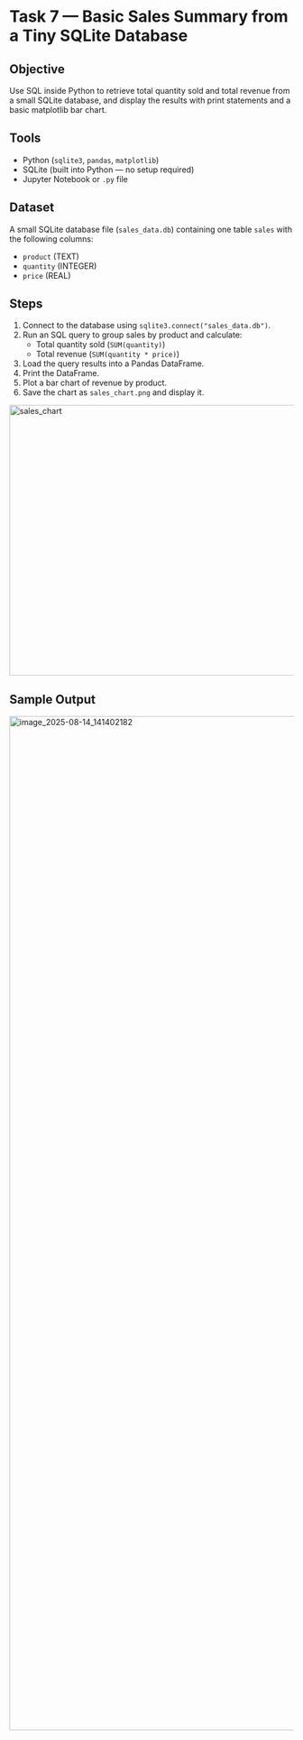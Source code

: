# Task 7 — Basic Sales Summary from a Tiny SQLite Database

## Objective
Use SQL inside Python to retrieve total quantity sold and total revenue from a small SQLite database, and display the results with print statements and a basic matplotlib bar chart.

## Tools
- Python (`sqlite3`, `pandas`, `matplotlib`)
- SQLite (built into Python — no setup required)
- Jupyter Notebook or `.py` file

## Dataset
A small SQLite database file (`sales_data.db`) containing one table `sales` with the following columns:
- `product` (TEXT)
- `quantity` (INTEGER)
- `price` (REAL)

## Steps
1. Connect to the database using `sqlite3.connect("sales_data.db")`.
2. Run an SQL query to group sales by product and calculate:
   - Total quantity sold (`SUM(quantity)`)
   - Total revenue (`SUM(quantity * price)`)
3. Load the query results into a Pandas DataFrame.
4. Print the DataFrame.
5. Plot a bar chart of revenue by product.
6. Save the chart as `sales_chart.png` and display it.
<img width="640" height="480" alt="sales_chart" src="https://github.com/user-attachments/assets/5c0592c9-e494-4140-8984-fbe8d41ba95e" />


## Sample Output

<img width="2879" height="1799" alt="image_2025-08-14_141402182" src="https://github.com/user-attachments/assets/5cbb1687-796c-41d4-9a64-5e95fedd6e95" />
